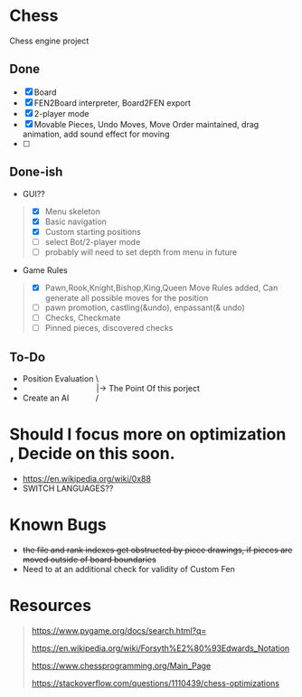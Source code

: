 # Chess
Chess engine project

## Done

- [x]  Board
- [x]  FEN2Board interpreter, Board2FEN export
- [x]  2-player mode
- [x]  Movable Pieces, Undo Moves, Move Order maintained, drag animation, add sound effect for moving
- [ ]  

## Done-ish
* GUI??
 > - [x] Menu skeleton 
 > - [x] Basic navigation
 > - [x] Custom starting positions
 > - [ ] select Bot/2-player mode
 > - [ ] probably will need to set depth from menu in future

* Game Rules
> - [x] Pawn,Rook,Knight,Bishop,King,Queen Move Rules added, Can generate all possible moves for the position
> - [ ] pawn promotion, castling(&undo), enpassant(& undo)
> - [ ] Checks, Checkmate
> - [ ] Pinned pieces, discovered checks

## To-Do
* Position Evaluation&nbsp;\\
* &nbsp;&nbsp;&nbsp;&nbsp;&nbsp;&nbsp;&nbsp;&nbsp;&nbsp;&nbsp;&nbsp;&nbsp;&nbsp;&nbsp;&nbsp;&nbsp;&nbsp;&nbsp;&nbsp;&nbsp;&nbsp;&nbsp;&nbsp;&nbsp;&nbsp;&nbsp;&nbsp;&nbsp;&nbsp;&nbsp;&nbsp;&nbsp;&nbsp;|-> The Point Of this porject 
* Create an AI&nbsp;&nbsp;&nbsp;&nbsp;&nbsp;&nbsp;&nbsp;&nbsp;&nbsp;&nbsp;&nbsp;&nbsp;/

# Should I focus more on optimization , Decide on this soon.
* https://en.wikipedia.org/wiki/0x88
* SWITCH LANGUAGES??

# Known Bugs
* <s>the file and rank indexes get obstructed by piece drawings, if pieces are moved outside of board boundaries </s>
* Need to at an additional check for validity of Custom Fen

# **Resources**
> https://www.pygame.org/docs/search.html?q=
> 
> https://en.wikipedia.org/wiki/Forsyth%E2%80%93Edwards_Notation
> 
> https://www.chessprogramming.org/Main_Page
> 
> https://stackoverflow.com/questions/1110439/chess-optimizations
> 

